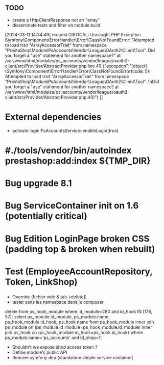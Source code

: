 ## TODO
* create a HttpClientResponse not an "array"
* disseminate tests and filter on module build

[2024-03-11 14:34:49] request.CRITICAL: Uncaught PHP Exception Symfony\Component\ErrorHandler\Error\ClassNotFoundError: 
"Attempted to load trait "ArrayAccessorTrait" from namespace "PrestaShop\Module\PsAccounts\Vendor\League\OAuth2\Client\Tool". 
Did you forget a "use" statement for another namespace?" at 
/var/www/html/modules/ps_accounts/vendor/league/oauth2-client/src/Provider/AbstractProvider.php line 40 
{"exception":"[object] (Symfony\\Component\\ErrorHandler\\Error\\ClassNotFoundError(code: 0): 
Attempted to load trait \"ArrayAccessorTrait\" from namespace \"PrestaShop\\Module\\PsAccounts\\Vendor\\League\\OAuth2\\Client\\Tool\".
\nDid you forget a \"use\" statement for another namespace? at 
/var/www/html/modules/ps_accounts/vendor/league/oauth2-client/src/Provider/AbstractProvider.php:40)"} []

# External dependencies
  * activate login PsAccountsService::enableLogin(true)

# #./tools/vendor/bin/autoindex prestashop:add:index ${TMP_DIR}
# Bug upgrade 8.1
# Bug ServiceContainer init on 1.6 (potentially critical)
# Bug Edition LoginPage broken CSS (padding top & broken when rebuilt)
# Test (EmployeeAccountRepository, Token, LinkShop)

### 
* Override (fichier vide & tab->delete()
* tester sans les namespace dans le composer

delete from ps_hook_module where id_module=280 and id_hook IN (178, 57);
select ps_module.id_module, ps_module.name, ps_hook_module.id_hook, ps_hook.name
from ps_hook_module
inner join ps_module on (ps_module.id_module=ps_hook_module.id_module)
inner join ps_hook on (ps_hook_module.id_hook=ps_hook.id_hook)
where ps_module.name='ps_accounts' and id_shop=1;

* Shouldn't we expose shop access token ?
* Define module's public API
* Remove symfony dep (standalone simple service container)
